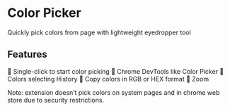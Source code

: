 # Color Picker

Quickly pick colors from page with lightweight eyedropper tool

## Features

🚀 Single-click to start color picking
🚀 Chrome DevTools like Color Picker
🚀 Colors selecting History
🚀 Copy colors in RGB or HEX format
🚀 Zoom

Note: extension doesn’t pick colors on system pages and in chrome web store due to security restrictions.

